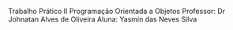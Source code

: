 Trabalho Prático II Programação Orientada a Objetos 
Professor: Dr Johnatan Alves de Oliveira
Aluna: Yasmin das Neves Silva
